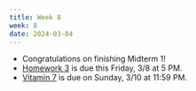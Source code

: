 ```yaml
---
title: Week 8
week: 8
date: 2024-03-04
---
```


- Congratulations on finishing Midterm 1!
- [Homework 3](https://data102.datahub.berkeley.edu/hub/user-redirect/git-pull?repo=https%3A%2F%2Fgithub.com%2Fds-102%2Fsp24-materials&urlpath=lab%2Ftree%2Fsp24-materials%2Fhw%2Fhw3%2Fhw3.pdf&branch=main) is due this Friday, 3/8 at 5 PM.
- [Vitamin 7](https://www.gradescope.com/courses/711377/assignments/4211918) is due on Sunday, 3/10 at 11:59 PM.
